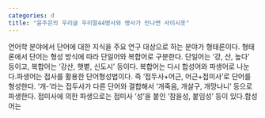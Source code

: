 ```yaml
---
categories: d
title: "윤주은의 우리글 우리말44명사와 명사가 만나면 사이시옷"
---
```

언어학 분야에서 단어에 대한 지식을 주요 연구 대상으로 하는 분야가 형태론이다. 형태론에서 단어는 형성 방식에 따라 단일어와 복합어로 구분한다. 단일어는 ‘강, 산, 높다’ 등이고, 복합어는 ‘강산, 햇볕, 신도시’ 등이다. 복합어는 다시 합성어와 파생어로 나눈다.파생어는 접사를 활용한 단어형성법이다. 즉 ‘접두사+어근, 어근+접미사’로 단어를 형성한다. ‘개-’라는 접두사가 다른 단어와 결합해서 ‘개죽음, 개살구, 개망나니’ 등으로 파생한다. 접미사에 의한 파생으로는 접미사 ‘­성’을 붙인 ‘참을성, 붙임성’ 등이 있다.합성어는